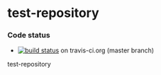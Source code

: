test-repository
===============

### Code status

* [![build status](https://secure.travis-ci.org/woorlds/test-repository.png)](https://travis-ci.org/woorlds/test-repository) on travis-ci.org (master branch)

test-repository
